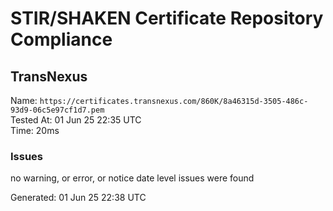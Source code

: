 # STIR/SHAKEN Certificate Repository Compliance

## TransNexus

Name: `https://certificates.transnexus.com/860K/8a46315d-3505-486c-93d9-06c5e97cf1d7.pem`\
Tested At: 01 Jun 25 22:35 UTC\
Time: 20ms

### Issues

no warning, or error, or notice date level issues were found

Generated: 01 Jun 25 22:38 UTC